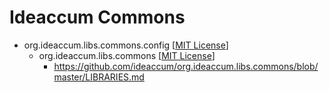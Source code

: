 # Ideaccum Commons

+ org.ideaccum.libs.commons.config [[MIT License]]
  + org.ideaccum.libs.commons [[MIT License]]
    + https://github.com/ideaccum/org.ideaccum.libs.commons/blob/master/LIBRARIES.md

[MIT License]:https://opensource.org/licenses/MIT
